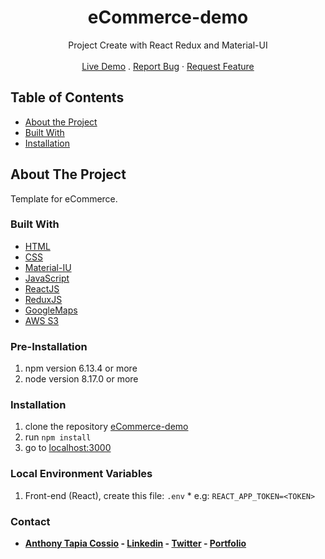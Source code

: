 <p align="center">
  <h1 align="center">eCommerce-demo</h1>
  <p align="center">
    Project Create with React Redux and Material-UI
    <br>
    <br>
    <a href="https://ecommerce-atc.herokuapp.com/" target="_blank">Live Demo</a>
    .
    <a href="https://github.com/AnthonyTC89/ecommerce/issues">Report Bug</a>
    ·
    <a href="https://github.com/AnthonyTC89/ecommerce/issues">Request Feature</a>
  </p>
</p>

<!-- TABLE OF CONTENTS -->
## Table of Contents

* [About the Project](#about-the-project)
* [Built With](#built-with)
* [Installation](#installation)

<!-- ABOUT THE PROJECT -->
## About The Project

Template for eCommerce.

### Built With
* [HTML](https://www.w3.org/html/)
* [CSS](https://www.w3.org/Style/CSS/)
* [Material-IU](https://material-ui.com/)
* [JavaScript](https://www.javascript.com/)
* [ReactJS](https://reactjs.org/)
* [ReduxJS](https://redux.js.org/)
* [GoogleMaps](https://developers.google.com/maps/documentation)
* [AWS S3](https://aws.amazon.com/s3/)

### Pre-Installation
  1. npm version 6.13.4 or more
  2. node version 8.17.0 or more

### Installation
  1. clone the repository [eCommerce-demo](https://github.com/AnthonyTC89/eCommerce-demo)
  4. run `npm install`
  3. go to [localhost:3000](http://localhost:3000)

### Local Environment Variables
  
  1. Front-end (React), create this file: `.env`
    * e.g: `REACT_APP_TOKEN=<TOKEN>`

### Contact

* **[Anthony Tapia Cossio](https://github.com/AnthonyTC89) - [Linkedin](linkedin.com/in/anthony-tapia-cossio) - [Twitter](https://twitter.com/ptonypTC) - [Portfolio](https://portfolio-anthony.herokuapp.com/)**
